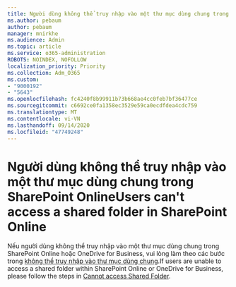 ```yaml
---
title: Người dùng không thể truy nhập vào một thư mục dùng chung trong SharePoint Online
ms.author: pebaum
author: pebaum
manager: mnirkhe
ms.audience: Admin
ms.topic: article
ms.service: o365-administration
ROBOTS: NOINDEX, NOFOLLOW
localization_priority: Priority
ms.collection: Adm_O365
ms.custom:
- "9000192"
- "5643"
ms.openlocfilehash: fc4240f8b99911b73b668ae4cc0feb7bf36477ce
ms.sourcegitcommit: c6692ce0fa1358ec3529e59ca0ecdfdea4cdc759
ms.translationtype: MT
ms.contentlocale: vi-VN
ms.lasthandoff: 09/14/2020
ms.locfileid: "47749248"
---
```

# <a name="users-cant-access-a-shared-folder-in-sharepoint-online"></a><span data-ttu-id="3de2c-102">Người dùng không thể truy nhập vào một thư mục dùng chung trong SharePoint Online</span><span class="sxs-lookup"><span data-stu-id="3de2c-102">Users can't access a shared folder in SharePoint Online</span></span>

<span data-ttu-id="3de2c-103">Nếu người dùng không thể truy nhập vào một thư mục dùng chung trong SharePoint Online hoặc OneDrive for Business, vui lòng làm theo các bước trong [không thể truy nhập vào thư mục dùng chung](https://docs.microsoft.com/sharepoint/troubleshoot/sharing-and-permissions/cannot-access-shared-folder).</span><span class="sxs-lookup"><span data-stu-id="3de2c-103">If users are unable to access a shared folder within SharePoint Online or OneDrive for Business, please follow the steps in [Cannot access Shared Folder](https://docs.microsoft.com/sharepoint/troubleshoot/sharing-and-permissions/cannot-access-shared-folder).</span></span>
